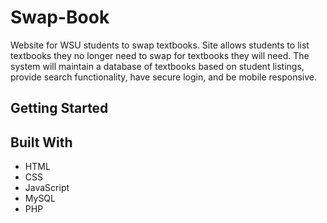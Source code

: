 # Swap-Book  
Website for WSU students to swap textbooks. Site allows students to list textbooks they no longer need to swap for textbooks they will need. The system will maintain a database of textbooks based on student listings, provide search functionality, have secure login, and be mobile responsive.  

## Getting Started  

## Built With  
- HTML
- CSS
- JavaScript
- MySQL
- PHP
